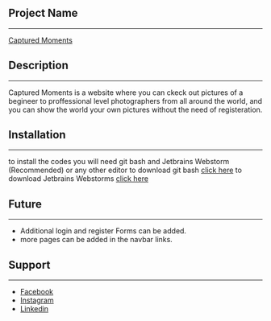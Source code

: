 ## Project Name
---------
[Captured Moments](https://i.imgur.com/9DhFy5T.png)

## Description
---------
Captured Moments is a website where you can ckeck out pictures of a begineer to proffessional level photographers
from all around the world, and you can show the world your own pictures without the need of registeration.

## Installation
---------
to install the codes you will need git bash and Jetbrains Webstorm (Recommended) or any other editor
to download git bash [click here](https://git-scm.com/downloads)
to download Jetbrains Webstorms [click here](https://www.jetbrains.com/webstorm/download/#section=windows)

## Future
---------
* Additional login and register Forms can be added.
* more pages can be added in the navbar links.

## Support
---------
* [Facebook](https://www.facebook.com/profile.php?id=100008491774271)
* [Instagram](https://www.instagram.com/mena_khaled96/)
* [Linkedin](https://www.linkedin.com/in/mena-khaled-5ba250147/)
